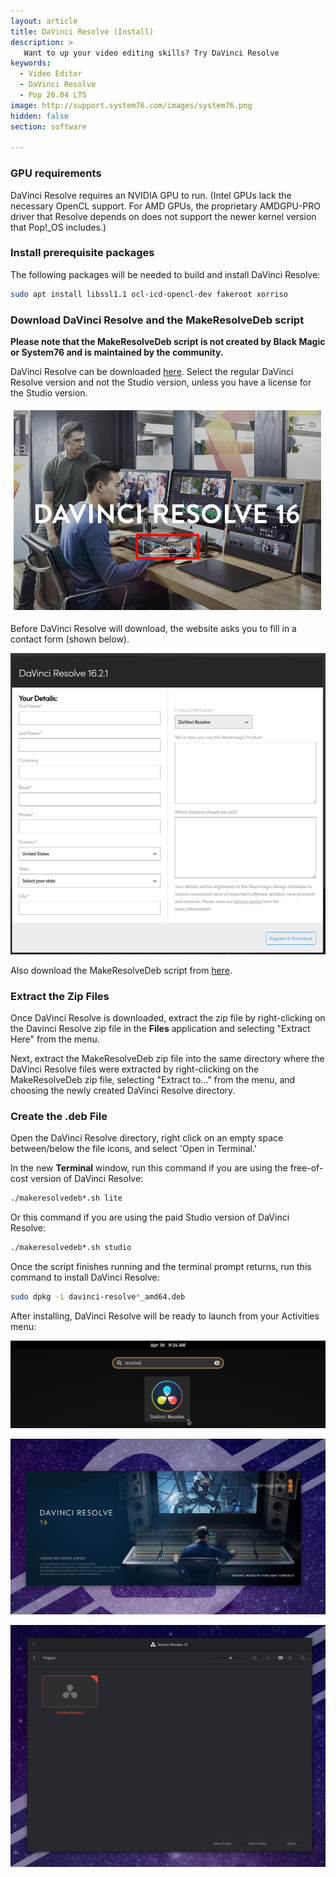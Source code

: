 ```yaml
---
layout: article
title: DaVinci Resolve (Install)
description: >
   Want to up your video editing skills? Try DaVinci Resolve
keywords:
  - Video Editor
  - DaVinci Resolve
  - Pop 20.04 LTS
image: http://support.system76.com/images/system76.png
hidden: false
section: software

---
```


### GPU requirements

DaVinci Resolve requires an NVIDIA GPU to run. (Intel GPUs lack the necessary OpenCL support. For AMD GPUs, the proprietary AMDGPU-PRO driver that Resolve depends on does not support the newer kernel version that Pop!\_OS includes.)

### Install prerequisite packages

The following packages will be needed to build and install DaVinci Resolve:

```bash
sudo apt install libssl1.1 ocl-icd-opencl-dev fakeroot xorriso
```

### Download DaVinci Resolve and the MakeResolveDeb script

**Please note that the MakeResolveDeb script is not created by Black Magic or System76 and is maintained by the community.**

DaVinci Resolve can be downloaded [here](https://www.blackmagicdesign.com/products/davinciresolve/). Select the regular DaVinci Resolve version and not the Studio version, unless you have a license for the Studio version.

![Download button](/images/davinci-resolve/davinci-resolve-download.png)

Before DaVinci Resolve will download, the website asks you to fill in a contact form (shown below).

![Questions for download](/images/davinci-resolve/davinci-resolve-questions.png)

Also download the MakeResolveDeb script from [here](http://www.danieltufvesson.com/makeresolvedeb).

### Extract the Zip Files

Once DaVinci Resolve is downloaded, extract the zip file by right-clicking on the Davinci Resolve zip file in the **Files** application and selecting "Extract Here" from the menu.

Next, extract the MakeResolveDeb zip file into the same directory where the DaVinci Resolve files were extracted by right-clicking on the MakeResolveDeb zip file, selecting "Extract to..." from the menu, and choosing the newly created DaVinci Resolve directory.

### Create the .deb File

Open the DaVinci Resolve directory, right click on an empty space between/below the file icons, and select 'Open in Terminal.'

In the new **Terminal** window, run this command if you are using the free-of-cost version of DaVinci Resolve:

```bash
./makeresolvedeb*.sh lite
```

Or this command if you are using the paid Studio version of DaVinci Resolve:

```bash
./makeresolvedeb*.sh studio
```

Once the script finishes running and the terminal prompt returns, run this command to install DaVinci Resolve:

```bash
sudo dpkg -i davinci-resolve*_amd64.deb
```

After installing, DaVinci Resolve will be ready to launch from your Activities menu:

![DaVinci Resolve Icon](/images/davinci-resolve/davinci-icon.png)

![DaVinci Loading Screen](/images/davinci-resolve/davinci-loading-screen.png)

![DaVinci App Open](/images/davinci-resolve/davinci-app-open.png)
